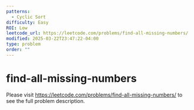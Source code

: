 ```yaml
---
patterns:
  - Cyclic Sort
difficulty: Easy
ROI: Low
leetcode_url: https://leetcode.com/problems/find-all-missing-numbers/
modified: 2025-03-22T23:47:22-04:00
type: problem
order: ""
---
```


# find-all-missing-numbers

Please visit https://leetcode.com/problems/find-all-missing-numbers/ to see the full problem description.
